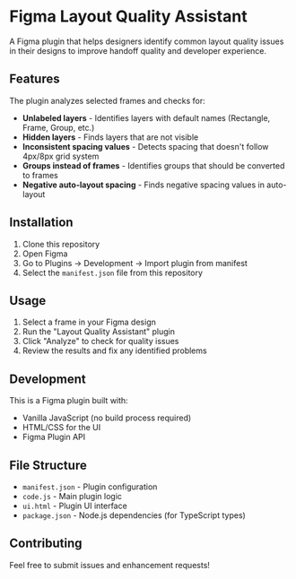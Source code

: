 # Figma Layout Quality Assistant

A Figma plugin that helps designers identify common layout quality issues in their designs to improve handoff quality and developer experience.

## Features

The plugin analyzes selected frames and checks for:

- **Unlabeled layers** - Identifies layers with default names (Rectangle, Frame, Group, etc.)
- **Hidden layers** - Finds layers that are not visible
- **Inconsistent spacing values** - Detects spacing that doesn't follow 4px/8px grid system
- **Groups instead of frames** - Identifies groups that should be converted to frames
- **Negative auto-layout spacing** - Finds negative spacing values in auto-layout

## Installation

1. Clone this repository
2. Open Figma
3. Go to Plugins → Development → Import plugin from manifest
4. Select the `manifest.json` file from this repository

## Usage

1. Select a frame in your Figma design
2. Run the "Layout Quality Assistant" plugin
3. Click "Analyze" to check for quality issues
4. Review the results and fix any identified problems

## Development

This is a Figma plugin built with:
- Vanilla JavaScript (no build process required)
- HTML/CSS for the UI
- Figma Plugin API

## File Structure

- `manifest.json` - Plugin configuration
- `code.js` - Main plugin logic
- `ui.html` - Plugin UI interface
- `package.json` - Node.js dependencies (for TypeScript types)

## Contributing

Feel free to submit issues and enhancement requests!
